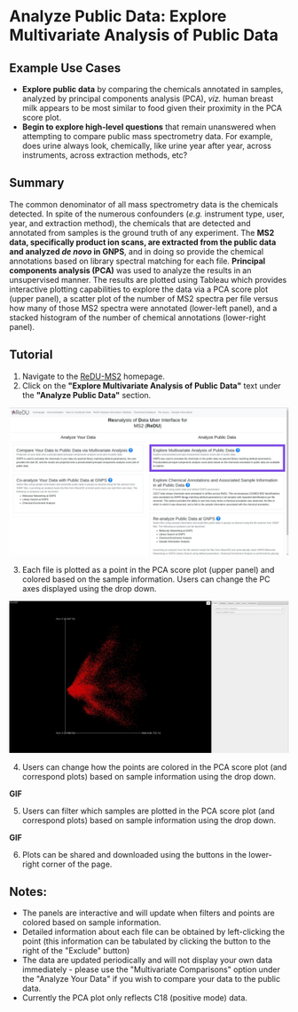 # Analyze Public Data: Explore Multivariate Analysis of Public Data
## Example Use Cases
 * **Explore public data** by comparing the chemicals annotated in samples, analyzed by principal components analysis (PCA), *viz.* human breast milk appears to be most similar to food given their proximity in the PCA score plot.
 * **Begin to explore high-level questions** that remain unanswered when attempting to compare public mass spectrometry data. For example, does urine always look, chemically, like urine year after year, across instruments, across extraction methods, etc?

## Summary
 The common denominator of all mass spectrometry data is the chemicals detected. In spite of the numerous confounders (*e.g.* instrument type, user, year, and extraction method), the chemicals that are detected and annotated from samples is the ground truth of any experiment. The **MS2 data, specifically product ion scans, are extracted from the public data and analyzed *de novo* in GNPS**, and in doing so provide the chemical annotations based on library spectral matching for each file. **Principal components analysis (PCA)** was used to analyze the results in an unsupervised manner. The results are plotted using Tableau which provides interactive plotting capabilities to explore the data via a PCA score plot (upper panel), a scatter plot of the number of MS2 spectra per file versus how many of those MS2 spectra were annotated (lower-left panel), and a stacked histogram of the number of chemical annotations (lower-right panel).

## Tutorial
 1. Navigate to the [ReDU-MS2](http://dorresteinappshub.ucsd.edu:5005/) homepage.
 2. Click on the **"Explore Multivariate Analysis of Public Data"** text under the **"Analyze Public Data"** section.

 ![Homepage Image Global Multivariate](/images/redu_homepage.jpg)

 3. Each file is plotted as a point in the PCA score plot (upper panel) and colored based on the sample information. Users can change the PC axes displayed using the drop down.

![Axis Change GIF](/images/axis_change.gif)

 4. Users can change how the points are colored in the PCA score plot (and correspond plots) based on sample information using the drop down.

   **GIF**

 5. Users can filter which samples are plotted in the PCA score plot (and correspond plots) based on sample information using the drop down.

   **GIF**

 6. Plots can be shared and downloaded using the buttons in the lower-right corner of the page.

## Notes:
 * The panels are interactive and will update when filters and points are colored based on sample information.
 * Detailed information about each file can be obtained by left-clicking the point (this information can be tabulated by clicking the button to the right of the "Exclude" button)
 * The data are updated periodically and will not display your own data immediately - please use the "Multivariate Comparisons" option under the "Analyze Your Data" if you wish to compare your data to the public data.
 * Currently the PCA plot only reflects C18 (positive mode) data.

